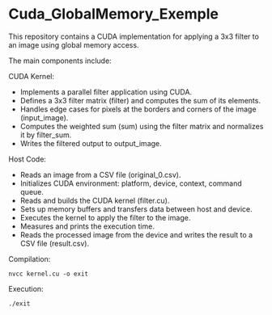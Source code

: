 # Cuda_GlobalMemory_Exemple

This repository contains a CUDA implementation for applying a 3x3 filter to an image using global memory access.

The main components include:

CUDA Kernel:

- Implements a parallel filter application using CUDA.
- Defines a 3x3 filter matrix (filter) and computes the sum of its elements.
- Handles edge cases for pixels at the borders and corners of the image (input_image).
- Computes the weighted sum (sum) using the filter matrix and normalizes it by filter_sum.
- Writes the filtered output to output_image.

Host Code:

- Reads an image from a CSV file (original_0.csv).
- Initializes CUDA environment: platform, device, context, command queue.
- Reads and builds the CUDA kernel (filter.cu).
- Sets up memory buffers and transfers data between host and device.
- Executes the kernel to apply the filter to the image.
- Measures and prints the execution time.
- Reads the processed image from the device and writes the result to a CSV file (result.csv).

Compilation:

  ```nvcc kernel.cu -o exit```
  
Execution:

```./exit```

